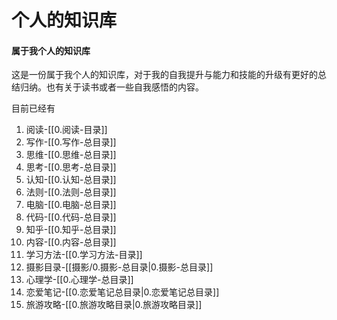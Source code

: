 # 个人的知识库

#### 属于我个人的知识库 

这是一份属于我个人的知识库，对于我的自我提升与能力和技能的升级有更好的总结归纳。也有关于读书或者一些自我感悟的内容。

目前已经有
1. 阅读-[[0.阅读-目录]]
2. 写作-[[0.写作-总目录]]
3. 思维-[[0.思维-总目录]]
4. 思考-[[0.思考-总目录]]
5. 认知-[[0.认知-总目录]]
6. 法则-[[0.法则-总目录]]
7. 电脑-[[0.电脑-总目录]]
8. 代码-[[0.代码-总目录]]
9. 知乎-[[0.知乎-总目录]]
10. 内容-[[0.内容-总目录]]
11. 学习方法-[[0.学习方法-目录]]
12. 摄影目录-[[摄影/0.摄影-总目录|0.摄影-总目录]]
13. 心理学-[[0.心理学-总目录]]
14. 恋爱笔记-[[0.恋爱笔记总目录|0.恋爱笔记总目录]]
15. 旅游攻略-[[0.旅游攻略目录|0.旅游攻略目录]]